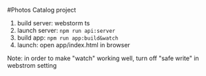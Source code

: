 #Photos Catalog project
1. build server: webstorm ts
2. launch server: `npm run api:server`
3. build app: `npm run app:build&watch`
4. launch: open app/index.html in browser

Note: in order to make "watch" working well, turn off "safe write" in webstrom setting